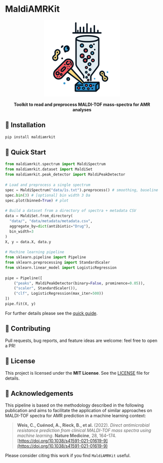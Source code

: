 # MaldiAMRKit

<p align="center">
  <img src="docs/maldiamrkit.png" alt="MaldiAMRKit" width="250"/>
</p>
<p align="center">
  <strong>Toolkit to read and preprocess MALDI-TOF mass-spectra for AMR analyses</strong>
</p>

## 🚀 Installation

```bash
pip install maldiamrkit
```

## 🏃 Quick Start

```python
from maldiamrkit.spectrum import MaldiSpectrum
from maldiamrkit.dataset import MaldiSet
from maldiamrkit.peak_detector import MaldiPeakDetector

# Load and preprocess a single spectrum
spec = MaldiSpectrum("data/1s.txt").preprocess() # smoothing, baseline removal, normalisation
spec.bin(3) # [optional] bin width 3 Da
spec.plot(binned=True) # plot

# Build a dataset from a directory of spectra + metadata CSV
data = MaldiSet.from_directory(
  "data/", "data/metadata/metadata.csv",
  aggregate_by=dict(antibiotic="Drug"),
  bin_width=3
)
X, y = data.X, data.y

# Machine learning pipeline
from sklearn.pipeline import Pipeline
from sklearn.preprocessing import StandardScaler
from sklearn.linear_model import LogisticRegression

pipe = Pipeline([
    ("peaks", MaldiPeakDetector(binary=False, prominence=0.05)),
    ("scaler", StandardScaler()),
    ("clf", LogisticRegression(max_iter=500))
])
pipe.fit(X, y)
```
For further details please see the [quick guide](docs/quick_guide.ipynb).

## 🤝 Contributing

Pull requests, bug reports, and feature ideas are welcome: feel free to open a PR!

## 📝 License

This project is licensed under the **MIT License**. See the [LICENSE](LICENSE) file for details.

## 🙏 Acknowledgements

This pipeline is based on the methodology described in the following publication and aims to facilitate the application of similar approaches on MALDI-TOF spectra for AMR prediction in a machine learning context:

> **Weis, C., Cuénod, A., Rieck, B., et al.** (2022). *Direct antimicrobial resistance prediction from clinical MALDI-TOF mass spectra using machine learning*. **Nature Medicine**, 28, 164–174. [https://doi.org/10.1038/s41591-021-01619-9](https://doi.org/10.1038/s41591-021-01619-9)

Please consider citing this work if you find `MaldiAMRKit` useful.